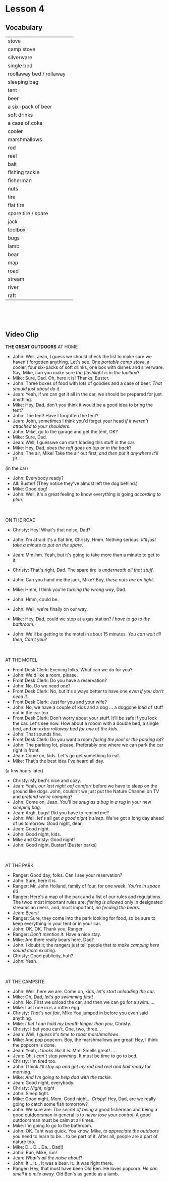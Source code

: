 # Lesson 4


## Vocabulary

|  |  |
|:---|:---|
| stove |  |
| camp stove |  |
| silverware |  |
| single bed |  |
| roollaway bed / rollaway |  |
| sleeping bag |  |
| tent |  |
| beer |  |
| a six-pack of beer |  |
| soft drinks |  |
| a case of coke |  |
| cooler |  |
| marshmallows |  |
| rod |  |
| reel |  |
| bait |  |
| fishing tackle |  |
| fisherman |  |
| nuts |  |
| tire |  |
| flat tire |  |
| spare tire / spare |  |
| jack |  |
| toolbox |  |
| bugs |  |
| lamb |  |
| bear |  |
| map |  |
| road |  |
| stream |  |
| river |  |
| raft |  |

<br><br><br>



## Video Clip
**THE GREAT OUTDOORS**
AT HOME
- John: Well, Jean, I guess we should check the list to make sure we haven't forgotten anything. Let's see.
One *portable camp stove*, a cooler, four six-packs of soft drinks, one box with dishes and silverware.
Say, Mike, can you make sure *the flashlight is in the toolbox*?
- Mike: Sure, Dad. Oh, here it is! Thanks, Buster.
- John: Three boxes of food with lots of goodies and a case of beer. *That should just about do it*.
- Jean: Yeah, if we can get it all in the car, we should be prepared for just anything.
- Mike: Hey, Dad, don't you think it would be a good idea to bring the tent?
- John: The tent! Have I forgotten the tent?
- Jean: John, sometimes I think you'd forget your head *if it weren't attached to your shoulders*.
- John: Mike, go to the garage and get the tent, OK?
- Mike: Sure, Dad.
- Jean: Well, I guesswe can start loading this stuff in the car.
- Mike: Hey, Dad, *does the raft goes on top or in the back*?
- John: The air, Mike! Take the air out first, *and then put it anywhere it'll fit*.


(in the car)
- John: Everybody ready?
- All: Buster! (They notice they've almost left the dog behind.)
- Mike: Good dog!
- John: Well, it's a great feeling to know everything is going *according to plan*.
<br><br><br>



ON THE ROAD
- Christy: Hey! What's that noise, Dad?
- John: I'm afraid it's a flat tire, Christy. Hmm. Nothing serious. *It'll just take a minute to put on the spare*.
- Jean: Mm-hm. Yeah, but it's going to take more than a minute to get to it.
- Christy: That's right, Dad. The spare tire is *underneath all that stuff*.
- John: Can you hand me the jack, Mike? Boy, *these nuts are on tight*.
- Mike: Hmm, I think you're *turning the wrong way*, Dad.
- John: Hmm, could be.

- John: Well, we're finally on our way.
- Mike: Hey, Dad, could we stop at a gas station? *I have to go to the bathroom*.
- John: We'll be getting to the motel in about 15 minutes. *You can wait till then*, *Can't you*?
<br><br><br>



 AT THE MOTEL
 - Front Desk Clerk: Evening folks. What can we do for you?
 - John: We'd like a room, please.
 - Front Desk Clerk: Do you have a reservation?
 - John: No. Do we need one?
 - Front Desk Clerk: No, but it's always better to have one *even if you don't need it*.
 - Front Desk Clerk: Just for you and your wife?
 - John: No, we have a couple of kids and a dog ... a doggone load of stuff out in the car too.
 - Front Desk Clerk: Don't worry about your stuff. It'll be safe if you lock the car.
 Let's see now. How about a rooom with a double bed, a single bed, and *an extra rollaway bed for one of the kids*.
 - John: That sounds fine.
 - Front Desk Clerk: Do you want a room *facing the pool or the parking lot*?
 - John: The  parking lot, please. Preferably one where we can park the car right in front.
 - Jean: Come on, kids. Let's go get something to eat.
 - Mike: That's the best idea I've heard all day.


 (a few hours later)
 - Christy: My bed's nice and cozy.
 - Jean: Yeah, *our last night oof comfort* before we have to sleep on the ground like dogs. John, couldn't we just put the Nature Channel on TV and *pretend we're camping*?
 - John: Come on, Jean. You'll be *snug as a bug in a rug* in your new *sleeping bag*.
 - Jean: Argh, bugs! Did you have to remind me?
 - John: Well, let's all get *a good night's sleep*. We've got a long day ahead of us tomorrow. Good night, dear.
 - Jean: Good night.
 - John: Good night, kids.
 - Mike and Christy: Good night!
 - John: Good night, Buster!
 (Buster barks)
<br><br><br>



AT THE PARK
- Ranger: Good day, folks. Can I see your reservation?
- John: Sure, here it is.
- Ranger: Mr. John Holland, family of four, for one week. *You're in space 63*.
- Ranger: Here's a map of the park and a list of our rules and regulations. The twoo most important rules are: *fishing is allowed* only in designated streams an rivers, and, most important, *no feeding the bears*.
- Jean: Bears!
- Ranger: Sure, they come into the park looking for food, so be sure to keep everything in your tent or in your car.
- John: OK. OK. Thank you, Ranger.
- Ranger: *Don't mention it*. Have a nice stay.
- Mike: Are there really bears here, Dad?
- John: I doubt it; the rangers just tell people that *to make camping here sound more exciting*.
- Christy: Good publicity, huh?
- John: Yeah.
<br><br><br>



AT THE CAMPSITE
- John: Well, here we are. Come on, kids, *let's start unloading the car*.
- Mike: Oh, Dad, *let's go swimming first*!
- John: No. First we unload the car, and then we can go for a swim.
                    ...
- Mike: Last one in is a rotten egg.
- Christy: *That's not fair*, Mike
You jumped in before you even said anything.
- Mike: *I bet I can hold my breath longer than you*, Christy.
- Christy: I bet yoou can't. One, two, three...
- Jean: Well, *I guess it's time to roast marshmallows*.
- Mike: And pop popcorn. Boy, the marshmallows are great! Hey, I think the popcorn is done.
- Jean: Yeah, *it looks like it is*. Mm! Smells great!
                    ...
- Jean: Oh, *I can't stop yawning*. It must be time to go to bed.
- Christy: I'm tired too.
- John: I think *I'll stay up and get my rod and reel and bait ready* for morning.
- Mike: *And I'm going to help dad with the tackle*.
- Jean: Good night, everybody.
- Christy: *Night, night*
- John: Sleep tight.
- Mike: Good night, Mom. Good night... *Crispy*! Hey, Dad, are we really going to catch some fish tomorrow?
- John: We sure are. *The secret of being* a good fisherman and being a good outdoorsman in general is to *never lose your control*.
A good outdoorsman must be calm at all times.
- Mike: I'm going to go to the bathroom.
- John: OK. Taht was quick. You know, Mike, *to appreciate the outdoors* you need to learn to be... to be part of it. After all, people are a part of nature too.
- Mike: D... D... Da... Dad!!
- John: Run, Mike, run!
- Jean: *What's all the noise about*?
- John: It... It... It was a bear. It...It was right there.
- Ranger: Hey, that must have been Old Ben. He loves popcorn. *He can smell it a mile away.* Old Ben's as gentle as a lamb. 
